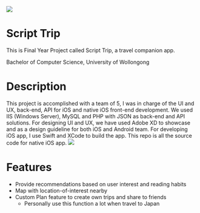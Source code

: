 ![](https://i.imgur.com/c9DqdM6.png) 
# Script Trip
This is Final Year Project called Script Trip, a travel companion app.

Bachelor of Computer Science, University of Wollongong

# Description
This project is accomplished with a team of 5, I was in charge of the UI and UX, back-end, API for iOS and native iOS front-end development.
We used IIS (Windows Server), MySQL and PHP with JSON as back-end and API solutions. For designing UI and UX, we have used Adobe XD to showcase and as a design guideline for both iOS and Android team.
For developing iOS app, I use Swift and XCode to build the app. This repo is all the source code for native iOS app.
![](https://i.imgur.com/5r9jD5O.png)

# Features
- Provide recommendations based on user interest and reading habits
- Map with location-of-interest nearby
- Custom Plan feature to create own trips and share to friends
    - Personally use this function a lot when travel to Japan
